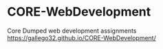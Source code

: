 # CORE-WebDevelopment
Core Dumped web development assignments
https://gallego32.github.io/CORE-WebDevelopment/
